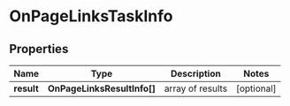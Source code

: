 # OnPageLinksTaskInfo

## Properties

| Name | Type | Description | Notes |
|------------ | ------------- | ------------- | -------------|
**result** | **OnPageLinksResultInfo[]** | array of results |[optional]|